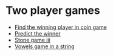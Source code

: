 
# <a id="two-player-games">Two player games</a>
* [Find the winning player in coin game](../Solutions/F/find-the-winning-player-in-coin-game)
* [Predict the winner](../Solutions/P/predict-the-winner)
* [Stone game iii](../Solutions/S/stone-game-iii)
* [Vowels game in a string](../Solutions/V/vowels-game-in-a-string)

